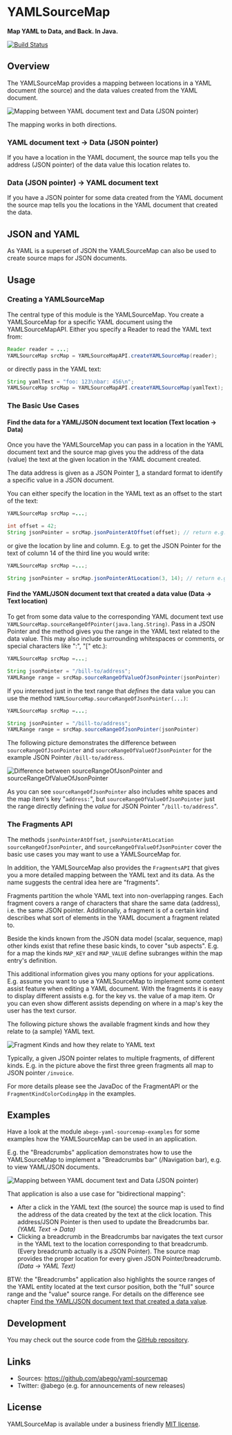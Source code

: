 # YAMLSourceMap
__Map YAML to Data, and Back. In Java.__

[![Build Status](https://travis-ci.com/abego/yaml-sourcemap.svg?branch=master)](https://travis-ci.com/abego/yaml-sourcemap)
## Overview

The YAMLSourceMap provides a mapping between locations in a YAML document 
(the source) and the data values created from the YAML document.

![Mapping between YAML document text and Data (JSON pointer)
](abego-yaml-sourcemap-core/src/main/javadoc/org/abego/yaml/sourcemap/doc-files/mapping.png)

The mapping works in both directions.

### YAML document text -> Data (JSON pointer)
        
If you have a location in the YAML document, the source map tells you the 
address (JSON pointer) of the data value this location relates to.
        
### Data (JSON pointer) -> YAML document text

If you have a JSON pointer for some data created from the YAML document 
the source map tells you the locations in the YAML document that created 
the data.

## JSON and YAML

As YAML is a superset of JSON the YAMLSourceMap can also be used to create 
source maps for JSON documents.

## Usage

### Creating a YAMLSourceMap

The central type of this module is the YAMLSourceMap. 
You create a YAMLSourceMap for a specific YAML document using the YAMLSourceMapAPI.
Either you specify a Reader to read the YAML text from:

```java
Reader reader = ...;
YAMLSourceMap srcMap = YAMLSourceMapAPI.createYAMLSourceMap(reader);
```

or directly pass in the YAML text:

```java
String yamlText = "foo: 123\nbar: 456\n";
YAMLSourceMap srcMap = YAMLSourceMapAPI.createYAMLSourceMap(yamlText);
``` 

### The Basic Use Cases

#### Find the data for a YAML/JSON document text location (Text location -> Data)

Once you have the YAMLSourceMap you can pass in a location in the YAML document 
text and the source map gives you the address of the data (value) the text 
at the given location in the YAML document created.
 
The data address is given as a JSON Pointer [1], a standard format to identify 
a specific value in a JSON document.

You can either specify the location in the YAML text as an offset to the start
of the text:

```java
YAMLSourceMap srcMap =...;

int offset = 42;
String jsonPointer = srcMap.jsonPointerAtOffset(offset); // return e.g. "/bill-to/address"
``` 

or give the location by line and column. E.g. to get the JSON Pointer for the
text of column 14 of the third line you would write:

```java
YAMLSourceMap srcMap =...;

String jsonPointer = srcMap.jsonPointerAtLocation(3, 14); // return e.g. "/bill-to/address"
```

#### <a name="data-to-text"></a>Find the YAML/JSON document text that created a data value  (Data -> Text location)

To get from some data value to the corresponding YAML document text use 
`YAMLSourceMap.sourceRangeOfPointer(java.lang.String)`.
Pass in a JSON Pointer and the method gives you the range in the YAML text 
related to the data value. This may also include surrounding whitespaces 
or comments, or special characters like ":", "[" etc.):

```java
YAMLSourceMap srcMap =...;

String jsonPointer = "/bill-to/address";
YAMLRange range = srcMap.sourceRangeOfValueOfJsonPointer(jsonPointer)
``` 

If you interested just in the text range that _defines_ the data value 
you can use the method `YAMLSourceMap.sourceRangeOfJsonPointer(...)`:

```java
YAMLSourceMap srcMap =...;

String jsonPointer = "/bill-to/address";
YAMLRange range = srcMap.sourceRangeOfJsonPointer(jsonPointer)
```

The following picture demonstrates the difference between 
`sourceRangeOfJsonPointer` and `sourceRangeOfValueOfJsonPointer` for the example
JSON Pointer `/bill-to/address`. 

![Difference between sourceRangeOfJsonPointer and sourceRangeOfValueOfJsonPointer
](abego-yaml-sourcemap-core/src/main/javadoc/org/abego/yaml/sourcemap/doc-files/source-range.png)


As you can see `sourceRangeOfJsonPointer` also includes white spaces 
and the map item's key "`address:`", but `sourceRangeOfValueOfJsonPointer` 
just the range directly defining the _value_ for JSON Pointer "`/bill-to/address`".

### The Fragments API

The methods `jsonPointerAtOffset`, `jsonPointerAtLocation` 
`sourceRangeOfJsonPointer`, and `sourceRangeOfValueOfJsonPointer` cover 
the basic use cases you may want to use a YAMLSourceMap for.

In addition, the YAMLSourceMap also provides the `FragmentsAPI` that
gives you a more detailed mapping between the YAML text and its data. 
As the name suggests the central idea here are "fragments".

Fragments partition the whole YAML text into non-overlapping ranges.
Each fragment covers a range of characters that share the same data (address), 
i.e. the same JSON pointer. Additionally, a fragment is of a certain kind
describes what sort of elements in the YAML document a fragment related to.

Beside the kinds known from the JSON data model (scalar, sequence, map)
other kinds exist that refine these basic kinds, to cover "sub aspects". 
E.g. for a map the kinds `MAP_KEY` and `MAP_VALUE` define subranges within 
the map entry's definition.

This additional information gives you many options for your applications.
E.g. assume you want to use a YAMLSourceMap to implement some content 
assist feature when editing a YAML document. With the fragments it is easy
to display different assists e.g. for the key vs. the value of a map item.
Or you can even show different assists depending on where in a map's key
the user has the text cursor.
 
The following picture shows the available fragment kinds and how they
relate to (a sample) YAML text.

![Fragment Kinds and how they relate to YAML text
](abego-yaml-sourcemap-core/src/main/javadoc/org/abego/yaml/sourcemap/doc-files/fragment-kind-and-legend.png)

Typically, a given JSON pointer relates to multiple fragments, 
of different kinds. E.g. in the picture above the first three
green fragments all map to JSON pointer `/invoice`.

For more details please see the JavaDoc of the FragmentAPI or 
the `FragmentKindColorCodingApp` in the examples.
 
## Examples

Have a look at the module `abego-yaml-sourcemap-examples` for some examples how
the YAMLSourceMap can be used in an application.

E.g. the "Breadcrumbs" application demonstrates how to use the YAMLSourceMap to
implement a "Breadcrumbs bar" (/Navigation bar), e.g. to view YAML/JSON documents.

![Mapping between YAML document text and Data (JSON pointer)
](abego-yaml-sourcemap-core/src/main/javadoc/org/abego/yaml/sourcemap/doc-files/breadcrumbs-demo.png)

That application is also a use case for "bidirectional mapping": 

- After a click in the YAML text (the source) the source map is used to find the
address of the data created by the text at the click location. This address/JSON
Pointer is then used to update the Breadcrumbs bar. _(YAML Text -> Data)_
- Clicking a breadcrumb in the Breadcrumbs bar navigates the text cursor in the
YAML text to the location corresponding to that breadcrumb. (Every breadcrumb 
actually is a JSON Pointer). The source map provides the proper location for
every given JSON Pointer/breadcrumb.  _(Data -> YAML Text)_

BTW: the "Breadcrumbs" application also highlights the source ranges of the 
YAML entity located at the text cursor position, both the "full" source
range and the "value" source range. For details on the difference see chapter 
[Find the YAML/JSON document text that created a data value](#data-to-text).
 
[1]: https://tools.ietf.org/html/rfc6901

## Development

You may check out the source code from the 
[GitHub repository](https://github.com/abego/yaml-sourcemap).

## Links

- Sources: https://github.com/abego/yaml-sourcemap
- Twitter: @abego (e.g. for announcements of new releases)

## License

YAMLSourceMap is available under a business friendly 
[MIT license](https://www.abego-software.de/legal/mit-license.html).


